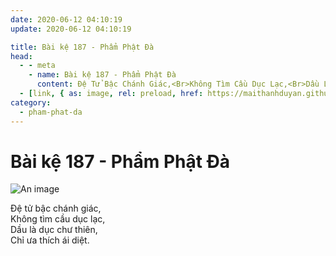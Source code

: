 ```yaml
---
date: 2020-06-12 04:10:19
update: 2020-06-12 04:10:19

title: Bài kệ 187 - Phẩm Phật Đà
head:
  - - meta
    - name: Bài kệ 187 - Phẩm Phật Đà
      content: Ðệ Tử Bậc Chánh Giác,<Br>Không Tìm Cầu Dục Lạc,<Br>Dầu Là Dục Chư Thiên,<Br>Chỉ Ưa Thích Ái Diệt.<Br>
  - [link, { as: image, rel: preload, href: https://maithanhduyan.github.io/kinh-phap-cu/img/pham-phat-da/pham-phat-da-187.jpg }]
category:
  - pham-phat-da
---
```


# Bài kệ 187 - Phẩm Phật Đà

![An image](/img/pham-phat-da/pham-phat-da-187.jpg)

Ðệ tử bậc chánh giác,<br>Không tìm cầu dục lạc,<br>Dầu là dục chư thiên,<br>Chỉ ưa thích ái diệt.<br>
